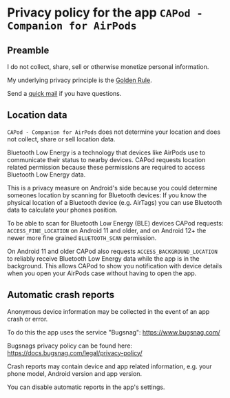 # Privacy policy for the app `CAPod - Companion for AirPods`

## Preamble

I do not collect, share, sell or otherwise monetize personal information.

My underlying privacy principle is the [Golden Rule](https://en.wikipedia.org/wiki/Golden_Rule).

Send a [quick mail](mailto:support@darken.eu) if you have questions.

## Location data

`CAPod - Companion for AirPods` does not determine your location and does not collect, share or sell location data.

Bluetooth Low Energy is a technology that devices like AirPods use to communicate their status to nearby devices.
CAPod requests location related permission because these permissions are required to access Bluetooth Low Energy data.

This is a privacy measure on Android's side because you could determine someones location by scanning for Bluetooth devices:
If you know the physical location of a Bluetooth device (e.g. AirTags) you can use Bluetooth data to calculate your phones position.

To be able to scan for Bluetooth Low Energy (BLE) devices CAPod requests:
`ACCESS_FINE_LOCATION` on Android 11 and older, and on Android 12+ the newer more fine grained `BLUETOOTH_SCAN` permission.

On Android 11 and older CAPod also requests `ACCESS_BACKGROUND_LOCATION` to reliably receive Bluetooth Low Energy data while the app is in the background. This allows CAPod to show you notification with device details when you open your AirPods case without having to open the app. 

## Automatic crash reports

Anonymous device information may be collected in the event of an app crash or error.

To do this the app uses the service "Bugsnag":
https://www.bugsnag.com/

Bugsnags privacy policy can be found here:
https://docs.bugsnag.com/legal/privacy-policy/

Crash reports may contain device and app related information, e.g. your phone model, Android version and app version.

You can disable automatic reports in the app's settings.
